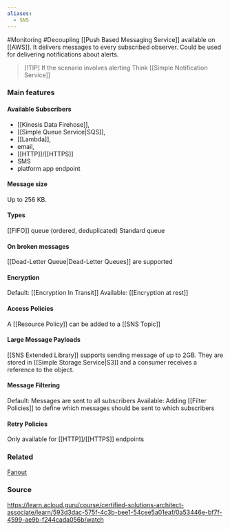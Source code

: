 ```yaml
---
aliases:
  - SNS
---
```

#Monitoring #Decoupling 
[[Push Based Messaging Service]] available on [[AWS]].
It delivers messages to every subscribed observer.
Could be used for delivering notifications about alerts.

> [!TIP] If the scenario involves alerting
> Think [[Simple Notification Service]]
### Main features
#### Available Subscribers
* [[Kinesis Data Firehose]],
* [[Simple Queue Service|SQS]],
* [[Lambda]],
* email,
* [[HTTP]]/[[HTTPS]]
* SMS
* platform app endpoint
#### Message size
Up to 256 KB.
#### Types
[[FIFO]] queue (ordered, deduplicated)
Standard queue
#### On broken messages
[[Dead-Letter Queue|Dead-Letter Queues]] are supported
#### Encryption
Default: [[Encryption In Transit]]
Available: [[Encryption at rest]]
#### Access Policies
A [[Resource Policy]] can be added to a [[SNS Topic]]
#### Large Message Payloads
[[SNS Extended Library]] supports sending message of up to 2GB. They are stored in [[Simple Storage Service|S3]] and a consumer receives a reference to the object.
#### Message Filtering
Default: Messages are sent to all subscribers
Available: Adding [[Filter Policies]] to define which messages should be sent to which subscribers
#### Retry Policies
Only available for [[HTTP]]/[[HTTPS]] endpoints
### Related
[Fanout](https://en.wikipedia.org/wiki/Fan-out_(software))
### Source
https://learn.acloud.guru/course/certified-solutions-architect-associate/learn/593d3dac-575f-4c3b-bee1-54cee5a01eaf/0a53446e-bf7f-4599-ae9b-f244cada056b/watch